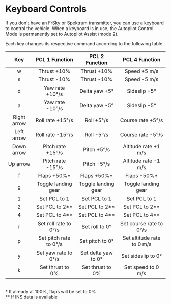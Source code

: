 # Keyboard Controls

If you don't have an FrSky or Spektrum transmitter, you can use a keyboard to control the vehicle. When a keyboard is in use, the Autopilot Control Mode is permanently set to Autopilot Assist (mode 2).

Each key changes its respective command according to the following table:

|     Key     |        PCL 1 Function         |       PCL 2 Function       |         PCL 4 Function         |
| :---------: | :---------------------------: | :------------------------: | :----------------------------: |
|      w      |          Thrust +10%          |        Thrust +10%         |          Speed +5 m/s          |
|      s      |          Thrust -10%          |        Thrust -10%         |          Speed -5 m/s          |
|      d      |    Yaw rate +10&#x00B0;/s     |    Delta yaw +5&#x00B0;    |      Sideslip +5&#x00B0;       |
|      a      |    Yaw rate -10&#x00B0;/s     |    Delta yaw -5&#x00B0;    |      Sideslip -5&#x00B0;       |
| Right arrow |    Roll rate +15&#x00B0;/s    |     Roll +5&#x00B0;/s      |    Course rate +5&#x00B0;/s    |
| Left arrow  |    Roll rate -15&#x00B0;/s    |     Roll -5&#x00B0;/s      |    Course rate -5&#x00B0;/s    |
| Down arrow  |   Pitch rate +15&#x00B0;/s    |     Pitch +5&#x00B0;/s     |      Altitude rate +1 m/s      |
|  Up arrow   |   Pitch rate -15&#x00B0;/s    |     Pitch -5&#x00B0;/s     |      Altitude rate -1 m/s      |
|      f      |          Flaps +50%*          |        Flaps +50%*         |          Flaps +50%*           |
|      g      |      Toggle landing gear      |    Toggle landing gear     |      Toggle landing gear       |
|      1      |         Set PCL to 1          |        Set PCL to 1        |          Set PCL to 1          |
|      2      |        Set PCL to 2**         |       Set PCL to 2**       |         Set PCL to 2**         |
|      4      |        Set PCL to 4**         |       Set PCL to 4**       |         Set PCL to 4**         |
|      r      | Set roll rate to 0&#x00B0;/s  |   Set roll to 0&#x00B0;    | Set course rate to 0&#x00B0;/s |
|      p      | Set pitch rate to 0&#x00B0;/s |   Set pitch to 0&#x00B0;   |   Set altitude rate to 0 m/s   |
|      y      |  Set yaw rate to 0&#x00B0;/s  | Set delta yaw to 0&#x00B0; |   Set sideslip to 0&#x00B0;    |
|      k      |       Set thrust to 0%        |      Set thrust to 0%      |       Set speed to 0 m/s       |


<br>
*  If already at 100%, flaps will be set to 0%<br>
** If INS data is available
